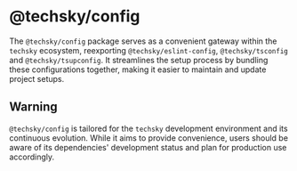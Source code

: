 # @techsky/config

The `@techsky/config` package serves as a convenient gateway within the `techsky` ecosystem, reexporting `@techsky/eslint-config`, `@techsky/tsconfig` and `@techsky/tsupconfig`. It streamlines the setup process by bundling these configurations together, making it easier to maintain and update project setups.

## Warning

`@techsky/config` is tailored for the `techsky` development environment and its continuous evolution. While it aims to provide convenience, users should be aware of its dependencies' development status and plan for production use accordingly.
